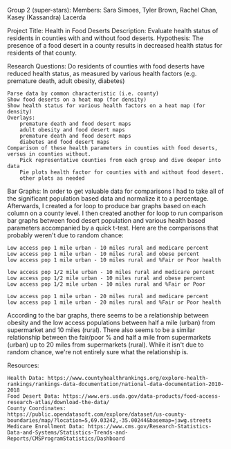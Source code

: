 

Group 2 (super-stars): Members: Sara Simoes, Tyler Brown, Rachel Chan, Kasey (Kassandra) Lacerda

Project Title: Health in Food Deserts Description: Evaluate health status of residents in counties with and without food deserts.
Hypothesis: The presence of a food desert in a county results in decreased health status for residents of that county.

Research Questions:
Do residents of counties with food deserts have reduced health status, as measured by various health factors (e.g. premature death, adult obesity, diabetes)

    Parse data by common characteristic (i.e. county)
    Show food deserts on a heat map (for density)
    Show health status for various health factors on a heat map (for density)
    Overlays:
        premature death and food desert maps
        adult obesity and food desert maps
        premature death and food desert maps
        diabetes and food desert maps
    Comparison of these health parameters in counties with food deserts, versus in counties without.
        Pick representative counties from each group and dive deeper into data
        Pie plots health factor for counties with and without food desert.
        other plots as needed

Bar Graphs:
In order to get valuable data for comparisons I had to take all of the significant population 
based data and normalize it to a percentage. Afterwards, I created a for loop to produce bar graphs based on
each column on a county level. 
I then created another for loop to run comparison bar graphs between food desert population and various health based
parameters accompanied by a quick t-test. Here are the comparisons that probably weren't due to random chance:
    
    Low access pop 1 mile urban - 10 miles rural and medicare percent
    Low access pop 1 mile urban - 10 miles rural and obese percent
    low access pop 1 mile urban - 10 miles rural and %Fair or Poor health

    low access pop 1/2 mile urban - 10 miles rural and medicare percent
    Low access pop 1/2 mile urban - 10 miles rural and obese percent
    Low access pop 1/2 mile urban - 10 miles rural and %Fair or Poor

    Low access pop 1 mile urban - 20 miles rural and medicare percent
    low access pop 1 mile urban - 20 miles rural and %Fair or Poor health

According to the bar graphs, there seems to be a relationship between obesity and the low access populations between
half a mile (urban) from supermarket and 10 miles (rural).
There also seems to be a similar relationship between the fair/poor % and half a mile from supermarkets (urban)
up to 20 miles from supermarkets (rural).
While it isn't due to random chance, we're not entirely sure what the relationship is.

Resources:

    Health Data: https://www.countyhealthrankings.org/explore-health-rankings/rankings-data-documentation/national-data-documentation-2010-2018
    Food Desert Data: https://www.ers.usda.gov/data-products/food-access-research-atlas/download-the-data/
    County Coordinates: https://public.opendatasoft.com/explore/dataset/us-county-boundaries/map/?location=5,69.03242,-35.00244&basemap=jawg.streets
    Medicare Enrollment Data: https://www.cms.gov/Research-Statistics-Data-and-Systems/Statistics-Trends-and-Reports/CMSProgramStatistics/Dashboard
